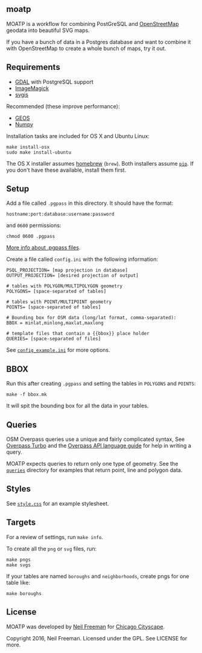 moatp
-----

MOATP is a workflow for combining PostGreSQL and [OpenStreetMap](http://openstreetmap.org) geodata into beautiful SVG maps.

If you have a bunch of data in a Postgres database and want to combine it with OpenStreetMap to create a whole bunch of maps, try it out.

Requirements
------------

* [GDAL](http://www.gdal.org) with PostgreSQL support
* [ImageMagick](http://www.imagemagick.org/script/binary-releases.php)
* [svgis](https://github.com/fitnr/svgis)

Recommended (these improve performance):
* [GEOS](https://trac.osgeo.org/geos/)
* [Numpy](http://www.numpy.org)

Installation tasks are included for OS X and Ubuntu Linux:
```
make install-osx
sudo make install-ubuntu
```

The OS X installer assumes [homebrew](http://brew.sh) (`brew`). Both installers assume [`pip`](https://pip.pypa.io/en/stable/). If you don't have these available, install them first.

Setup
-----

Add a file called `.pgpass` in this directory. It should have the format:
````
hostname:port:database:username:password
````
and `0600` permissions:
```
chmod 0600 .pgpass
```

[More info about .pgpass files](http://www.postgresql.org/docs/current/static/libpq-pgpass.html).

Create a file called `config.ini` with the following information:
```
PSQL_PROJECTION= [map projection in database]
OUTPUT_PROJECTION= [desired projection of output]

# tables with POLYGON/MULTIPOLYGON geometry
POLYGONS= [space-separated of tables]

# tables with POINT/MULTIPOINT geometry
POINTS= [space-separated of tables]

# Bounding box for OSM data (long/lat format, comma-separated):
BBOX = minlat,minlong,maxlat,maxlong

# template files that contain a {{bbox}} place holder
QUERIES= [space-separated of files]
```

See [`config_example.ini`](config_example.ini) for more options.

## BBOX

Run this after creating `.pgpass` and setting the tables in `POLYGONS` and `POINTS`:
````
make -f bbox.mk
````

It will spit the bounding box for all the data in your tables.

Queries
-------

OSM Overpass queries use a unique and fairly complicated syntax, See [Overpass Turbo](http://overpass-turbo.eu) and the [Overpass API language guide](https://wiki.openstreetmap.org/wiki/Overpass_API/Language_Guide) for help in writing a query.

MOATP expects queries to return only one type of geometry. See the [`queries`](queries) directory for examples that return point, line and polygon data.

Styles
------

See [`style.css`](style.css) for an example stylesheet.

Targets
-------

For a review of settings, run `make info`.

To create all the `png` or `svg` files, run:
````
make pngs
make svgs
````

If your tables are named `boroughs` and `neighborhoods`, create pngs for one table like:
````
make boroughs
````

License
-------

MOATP was developed by [Neil Freeman](http://fakeisthenewreal.org) for [Chicago Cityscape](http://chicagocityscape.com).

Copyright 2016, Neil Freeman. Licensed under the GPL. See LICENSE for more.
